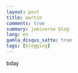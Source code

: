 ```yaml
---
layout: post
title: martin
comments: true
summary: jumiverse blog
lang: en
gamla_disqus_satte: true
tags: [blogging]
---
```


bday
